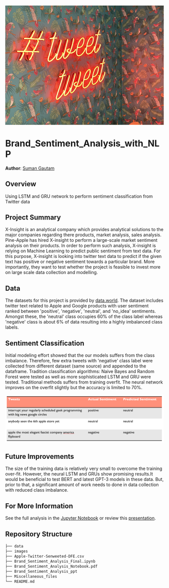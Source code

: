 ![image](https://github.com/sgautam666/Brand_Sentiment_Analysis_with_NLP/blob/main/images/photo-1595287137144-cf60a87f39d9_unsplash_Chris%20J.%20Davis.jpg)

# Brand_Sentiment_Analysis_with_NLP

**Author**: [Suman Gautam](mailto:smngeo@gmail.com)

## Overview

Using LSTM and GRU network to perform sentiment classification from Twitter data


## Project Summary

X-Insight is an analytical company which provides analytical solutions to the major companies regarding there products, market analysis, sales analysis. Pine-Apple has hired X-insight to perform a large-scale market sentiment analysis on their products. 
In order to perform such analysis, X-insight is relying on Machine Learning to predict public sentiment from text data. For this purpose, X-insight is looking into twitter text data to predict if the given text has positive or negative sentiment towards a particular brand. More importantly, they want to test whether the project is feasible to invest more on large scale data collection and modelling. 


## Data

The datasets for this project is provided by [data.world](https://data.world/crowdflower/brands-and-product-emotions). The dataset includes twitter text related to Apple and Google products with user sentiment ranked between 'positive', 'negative', 'neutral', and 'no_idea' sentiments. Amongst these, the 'neutral' class occupies 60% of the class label whereas 'negative' class is about 6% of data resulting into a highly imbalanced class labels.

## Sentiment Classification 
Initial modeling effort showed that the our models suffers from the class imbalance. Therefore, few extra tweets with 'negative' class label were collected from different dataset (same source) and appended to the dataframe.
Tradition classification algorithms: Naive Bayes and Random Forest were tested as well as more sophisticated LSTM and GRU were tested. Traditional methods suffers from training overfit. The neural network improves on the overfit slightly but the accuracy is limited to 70%.

![image](https://github.com/sgautam666/Brand_Sentiment_Analysis_with_NLP/blob/main/images/text_predict.PNG)

## Future Improvements
The size of the training data is relatively very small to overcome the training over-fit. However, the neural LSTM and GRUs show promising results.It would be beneficial to test BERT and latest GPT-3 models in these data. But, prior to that, a significant amount of work needs to done in data collection with reduced class imbalance. 


## For More Information

See the full analysis in the [Jupyter Notebook](./final_model.ipynb) or review this [presentation](./Water_Pump_Failure_Prediction_notebook.pdf).



## Repository Structure

```
├── data
├── images
├── Apple-Twitter-Senweeted-DFE.csv
├── Brand_Sentiment_Analysis_Final.ipynb
├── Brand_Sentiment_Analysis_Notebook.pdf
├── Brand_Sentiment_Analysis_ppt
├── Miscellaneous_files
└── README.md
```